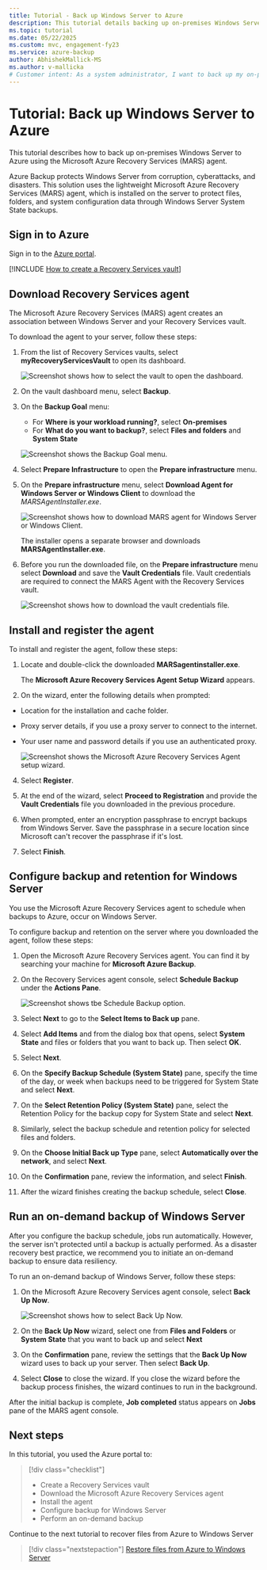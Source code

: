 ```yaml
---
title: Tutorial - Back up Windows Server to Azure
description: This tutorial details backing up on-premises Windows Servers to a Recovery Services vault.
ms.topic: tutorial
ms.date: 05/22/2025
ms.custom: mvc, engagement-fy23
ms.service: azure-backup
author: AbhishekMallick-MS
ms.author: v-mallicka
# Customer intent: As a system administrator, I want to back up my on-premises Windows Server to a cloud storage solution, so that I can protect my files and ensure data recovery in case of corruption, cyberattacks, or disasters.
---
```

# Tutorial: Back up Windows Server to Azure

This tutorial describes how to back up on-premises Windows Server to Azure using the Microsoft Azure Recovery Services (MARS) agent.

Azure Backup protects Windows Server from corruption, cyberattacks, and disasters. This solution uses the lightweight Microsoft Azure Recovery Services (MARS) agent, which is installed on the server to protect files, folders, and system configuration data through Windows Server System State backups.

## Sign in to Azure

Sign in to the [Azure portal](https://portal.azure.com).

[!INCLUDE [How to create a Recovery Services vault](../../includes/backup-create-rs-vault.md)]

## Download Recovery Services agent

The Microsoft Azure Recovery Services (MARS) agent creates an association between Windows Server and your Recovery Services vault.

To download the agent to your server, follow these steps:

1. From the list of Recovery Services vaults, select **myRecoveryServicesVault** to open its dashboard.

   ![Screenshot shows how to select the vault to open the dashboard.](./media/tutorial-backup-windows-server-to-azure/open-vault-from-list.png)

2. On the vault dashboard menu, select **Backup**.

3. On the **Backup Goal** menu:

   * For **Where is your workload running?**, select **On-premises**
   * For **What do you want to backup?**, select **Files and folders** and **System State**

   ![Screenshot shows the Backup Goal menu.](./media/tutorial-backup-windows-server-to-azure/backup-goal.png)

4. Select **Prepare Infrastructure** to open the **Prepare infrastructure** menu.

5. On the **Prepare infrastructure** menu, select **Download Agent for Windows Server or Windows Client** to download the *MARSAgentInstaller.exe*.

    ![Screenshot shows how to download MARS agent for Windows Server or Windows Client.](./media/tutorial-backup-windows-server-to-azure/prepare-infrastructure.png)

    The installer opens a separate browser and downloads **MARSAgentInstaller.exe**.

6. Before you run the downloaded file, on the **Prepare infrastructure** menu select **Download** and save the **Vault Credentials** file. Vault credentials are required to connect the MARS Agent with the Recovery Services vault.

    ![Screenshot shows how to download the vault credentials file.](./media/tutorial-backup-windows-server-to-azure/download-vault-credentials.png)

## Install and register the agent

To install and register the agent, follow these steps:

1. Locate and double-click the downloaded **MARSagentinstaller.exe**.

   The **Microsoft Azure Recovery Services Agent Setup Wizard** appears.

2.  On the wizard, enter the following details when prompted:
   * Location for the installation and cache folder.
   * Proxy server details, if you use a proxy server to connect to the internet.
   * Your user name and password details if you use an authenticated proxy.

     ![Screenshot shows the Microsoft Azure Recovery Services Agent setup wizard.](./media/tutorial-backup-windows-server-to-azure/mars-installer.png)

4.  Select **Register**.
5. At the end of the wizard, select **Proceed to Registration** and provide the **Vault Credentials** file you downloaded in the previous procedure.

6. When prompted, enter an encryption passphrase to encrypt backups from Windows Server. Save the passphrase in a secure location since Microsoft can't recover the passphrase if it's lost.

7. Select **Finish**.

## Configure backup and retention for Windows Server

You use the Microsoft Azure Recovery Services agent to schedule when backups to Azure, occur on Windows Server.

To configure backup and retention on the server where you downloaded the agent, follow these steps:

1. Open the Microsoft Azure Recovery Services agent. You can find it by searching your machine for **Microsoft Azure Backup**.

2. On the Recovery Services agent console, select **Schedule Backup** under the **Actions Pane**.

    ![Screenshot shows tbe Schedule Backup option.](./media/tutorial-backup-windows-server-to-azure/mars-schedule-backup.png)

3. Select **Next** to go to the **Select Items to Back up** pane.

4. Select **Add Items** and from the dialog box that opens, select **System State** and files or folders that you want to back up. Then select **OK**.

5. Select **Next**.

6. On the **Specify Backup Schedule (System State)** pane, specify the time of the day, or week when backups need to be triggered for System State and select **Next**.

7. On the **Select Retention Policy (System State)** pane, select the Retention Policy for the backup copy for System State and select **Next**.

8. Similarly, select the backup schedule and retention policy for selected files and folders.

9. On the **Choose Initial Back up Type** pane, select **Automatically over the network**, and select **Next**.

10. On the **Confirmation** pane, review the information, and select **Finish**.

11. After the wizard finishes creating the backup schedule, select **Close**.

## Run an on-demand backup of Windows Server

After you configure the backup schedule, jobs run automatically. However, the server isn't protected until a backup is actually performed. As a disaster recovery best practice, we recommend you to initiate an on-demand backup to ensure data resiliency.

To run an on-demand backup of Windows Server, follow these steps:

1. On the Microsoft Azure Recovery Services agent console, select **Back Up Now**.

    ![Screenshot shows how to select Back Up Now.](./media/tutorial-backup-windows-server-to-azure/backup-now.png)

2. On the **Back Up Now** wizard, select one from **Files and Folders** or **System State** that you want to back up and select **Next**
3. On the **Confirmation** pane, review the settings that the **Back Up Now** wizard uses to back up your server. Then select **Back Up**.
4. Select **Close** to close the wizard. If you close the wizard before the backup process finishes, the wizard continues to run in the background.

After the initial backup is complete, **Job completed** status appears on **Jobs** pane of the MARS agent console.

## Next steps

In this tutorial, you used the Azure portal to:

> [!div class="checklist"]
>
> * Create a Recovery Services vault
> * Download the Microsoft Azure Recovery Services agent
> * Install the agent
> * Configure backup for Windows Server
> * Perform an on-demand backup

Continue to the next tutorial to recover files from Azure to Windows Server

> [!div class="nextstepaction"]
> [Restore files from Azure to Windows Server](./tutorial-backup-restore-files-windows-server.md)
